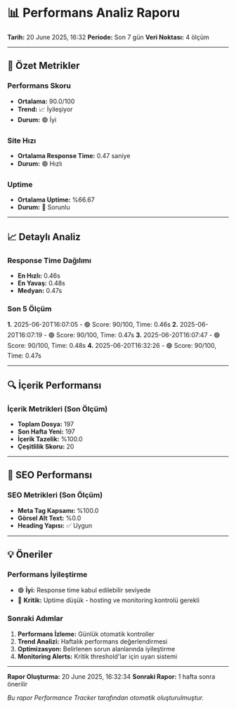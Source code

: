 # 📊 Performans Analiz Raporu
**Tarih:** 20 June 2025, 16:32
**Periode:** Son 7 gün
**Veri Noktası:** 4 ölçüm

---

## 🎯 Özet Metrikler

### Performans Skoru
- **Ortalama:** 90.0/100
- **Trend:** 📈 İyileşiyor
- **Durum:** 🟢 İyi

### Site Hızı
- **Ortalama Response Time:** 0.47 saniye
- **Durum:** 🟢 Hızlı

### Uptime
- **Ortalama Uptime:** %66.67
- **Durum:** 🔴 Sorunlu

---

## 📈 Detaylı Analiz

### Response Time Dağılımı

- **En Hızlı:** 0.46s
- **En Yavaş:** 0.48s
- **Medyan:** 0.47s


### Son 5 Ölçüm
**1.** 2025-06-20T16:07:05 - 🟢 Score: 90/100, Time: 0.46s
**2.** 2025-06-20T16:07:19 - 🟢 Score: 90/100, Time: 0.47s
**3.** 2025-06-20T16:07:47 - 🟢 Score: 90/100, Time: 0.48s
**4.** 2025-06-20T16:32:26 - 🟢 Score: 90/100, Time: 0.47s


---

## 🔍 İçerik Performansı

### İçerik Metrikleri (Son Ölçüm)

- **Toplam Dosya:** 197
- **Son Hafta Yeni:** 197
- **İçerik Tazelik:** %100.0
- **Çeşitlilik Skoru:** 20


---

## 🎯 SEO Performansı

### SEO Metrikleri (Son Ölçüm)

- **Meta Tag Kapsamı:** %100.0
- **Görsel Alt Text:** %0.0
- **Heading Yapısı:** ✅ Uygun


---

## 💡 Öneriler

### Performans İyileştirme
- 🟢 **İyi:** Response time kabul edilebilir seviyede
- 🔴 **Kritik:** Uptime düşük - hosting ve monitoring kontrolü gerekli


### Sonraki Adımlar
1. **Performans İzleme:** Günlük otomatik kontroller
2. **Trend Analizi:** Haftalık performans değerlendirmesi
3. **Optimizasyon:** Belirlenen sorun alanlarında iyileştirme
4. **Monitoring Alerts:** Kritik threshold'lar için uyarı sistemi

---

**Rapor Oluşturma:** 20 June 2025, 16:32:34
**Sonraki Rapor:** 1 hafta sonra önerilir

*Bu rapor Performance Tracker tarafından otomatik oluşturulmuştur.*
